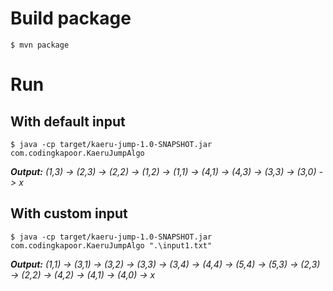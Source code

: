 # Build package
```$ mvn package```

# Run 
## With default input

```$ java -cp target/kaeru-jump-1.0-SNAPSHOT.jar com.codingkapoor.KaeruJumpAlgo```

***Output:***
*(1,3) -> (2,3) -> (2,2) -> (1,2) -> (1,1) -> (4,1) -> (4,3) -> (3,3) -> (3,0) -> x*

## With custom input

```$ java -cp target/kaeru-jump-1.0-SNAPSHOT.jar com.codingkapoor.KaeruJumpAlgo ".\input1.txt"```

***Output:***
*(1,1) -> (3,1) -> (3,2) -> (3,3) -> (3,4) -> (4,4) -> (5,4) -> (5,3) -> (2,3) -> (2,2) -> (4,2) -> (4,1) -> (4,0) -> x*

